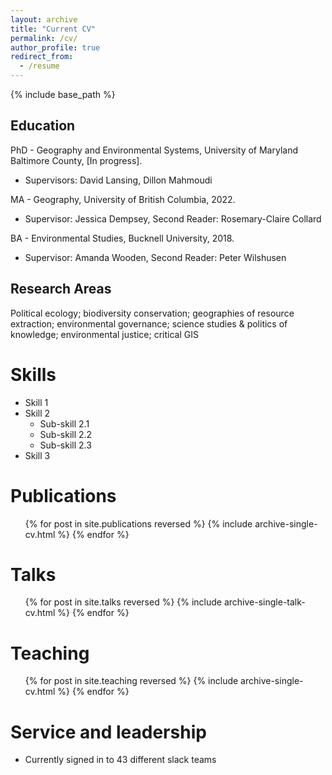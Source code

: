 ```yaml
---
layout: archive
title: "Current CV"
permalink: /cv/
author_profile: true
redirect_from:
  - /resume
---
```


{% include base_path %}


## Education
PhD - Geography and Environmental Systems, University of Maryland Baltimore County, [In progress]. 
  * Supervisors: David Lansing, Dillon Mahmoudi

MA - Geography, University of British Columbia, 2022. 
  * Supervisor: Jessica Dempsey, Second Reader: Rosemary-Claire Collard

BA - Environmental Studies, Bucknell University, 2018. 
  * Supervisor: Amanda Wooden, Second Reader: Peter Wilshusen 

## Research Areas

Political ecology; biodiversity conservation; geographies of resource extraction; environmental governance; science studies & politics of knowledge; environmental justice; critical GIS

Skills
======
* Skill 1
* Skill 2
  * Sub-skill 2.1
  * Sub-skill 2.2
  * Sub-skill 2.3
* Skill 3

Publications
======
  <ul>{% for post in site.publications reversed %}
    {% include archive-single-cv.html %}
  {% endfor %}</ul>
  
Talks
======
  <ul>{% for post in site.talks reversed %}
    {% include archive-single-talk-cv.html  %}
  {% endfor %}</ul>
  
Teaching
======
  <ul>{% for post in site.teaching reversed %}
    {% include archive-single-cv.html %}
  {% endfor %}</ul>
  
Service and leadership
======
* Currently signed in to 43 different slack teams
